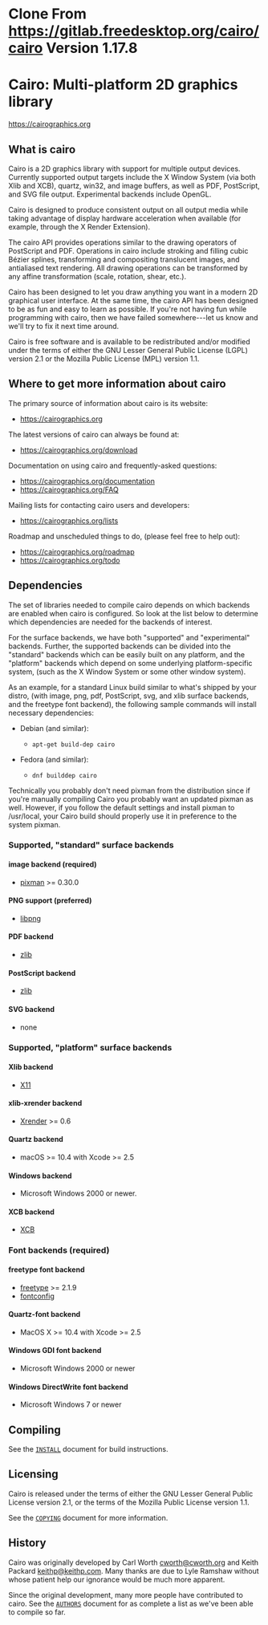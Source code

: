# Clone From https://gitlab.freedesktop.org/cairo/cairo Version 1.17.8

# Cairo: Multi-platform 2D graphics library

<https://cairographics.org>

What is cairo
-------------

Cairo is a 2D graphics library with support for multiple output
devices. Currently supported output targets include the X Window
System (via both Xlib and XCB), quartz, win32, and image buffers,
as well as PDF, PostScript, and SVG file output. Experimental backends
include OpenGL.

Cairo is designed to produce consistent output on all output media
while taking advantage of display hardware acceleration when available
(for example, through the X Render Extension).

The cairo API provides operations similar to the drawing operators of
PostScript and PDF. Operations in cairo include stroking and filling
cubic Bézier splines, transforming and compositing translucent images,
and antialiased text rendering. All drawing operations can be
transformed by any affine transformation (scale, rotation, shear,
etc.).

Cairo has been designed to let you draw anything you want in a modern
2D graphical user interface.  At the same time, the cairo API has been
designed to be as fun and easy to learn as possible. If you're not
having fun while programming with cairo, then we have failed
somewhere---let us know and we'll try to fix it next time around.

Cairo is free software and is available to be redistributed and/or
modified under the terms of either the GNU Lesser General Public
License (LGPL) version 2.1 or the Mozilla Public License (MPL) version
1.1.

Where to get more information about cairo
-----------------------------------------

The primary source of information about cairo is its website:

- <https://cairographics.org>

The latest versions of cairo can always be found at:

- <https://cairographics.org/download>

Documentation on using cairo and frequently-asked questions:

- <https://cairographics.org/documentation>
- <https://cairographics.org/FAQ>

Mailing lists for contacting cairo users and developers:

- <https://cairographics.org/lists>

Roadmap and unscheduled things to do, (please feel free to help out):

- https://cairographics.org/roadmap
- https://cairographics.org/todo

Dependencies
------------

The set of libraries needed to compile cairo depends on which backends are
enabled when cairo is configured. So look at the list below to determine
which dependencies are needed for the backends of interest.

For the surface backends, we have both "supported" and "experimental"
backends. Further, the supported backends can be divided into the "standard"
backends which can be easily built on any platform, and the "platform"
backends which depend on some underlying platform-specific system, (such as
the X Window System or some other window system).

As an example, for a standard Linux build similar to what's shipped by your
distro, (with image, png, pdf, PostScript, svg, and xlib surface backends,
and the freetype font backend), the following sample commands will install
necessary dependencies:

- Debian (and similar):
  - `apt-get build-dep cairo`

- Fedora (and similar):
  - `dnf builddep cairo`

Technically you probably don't need pixman from the distribution since if
you're manually compiling Cairo you probably want an updated pixman as well.
However, if you follow the default settings and install pixman to
/usr/local, your Cairo build should properly use it in preference to the
system pixman.


### Supported, "standard" surface backends

#### image backend (required)

- [pixman](https://cairographics.org/releases) >= 0.30.0 

#### PNG support (preferred)

- [libpng](http://www.libpng.org/pub/png/libpng.html)

#### PDF backend

- [zlib](http://www.gzip.org/zlib)

#### PostScript backend

- [zlib](http://www.gzip.org/zlib)

#### SVG backend

- none

### Supported, "platform" surface backends

#### Xlib backend

- [X11](https://freedesktop.org/Software/xlibs)

#### xlib-xrender backend

- [Xrender](https://freedesktop.org/Software/xlibs) >= 0.6

#### Quartz backend

- macOS >= 10.4 with Xcode >= 2.5

#### Windows backend

- Microsoft Windows 2000 or newer.

#### XCB backend

- [XCB](https://xcb.freedesktop.org)

### Font backends (required)

#### freetype font backend

- [freetype](https://freetype.org) >= 2.1.9
- [fontconfig](https://www.freedesktop.org/wiki/Software/fontconfig/)

#### Quartz-font backend

- MacOS X >= 10.4 with Xcode >= 2.5

#### Windows GDI font backend

- Microsoft Windows 2000 or newer

#### Windows DirectWrite font backend

- Microsoft Windows 7 or newer

Compiling
---------

See the [`INSTALL`](./INSTALL) document for build instructions.

Licensing
---------

Cairo is released under the terms of either the GNU Lesser General Public
License version 2.1, or the terms of the Mozilla Public License version 1.1.

See the [`COPYING`](./COPYING) document for more information.

History
-------

Cairo was originally developed by Carl Worth <cworth@cworth.org> and Keith
Packard <keithp@keithp.com>. Many thanks are due to Lyle Ramshaw without
whose patient help our ignorance would be much more apparent.

Since the original development, many more people have contributed to cairo.
See the [`AUTHORS`](./AUTHORS) document for as complete a list as we've been
able to compile so far.
